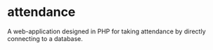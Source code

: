 # attendance
A web-application designed in PHP for taking attendance by directly connecting to a database.
